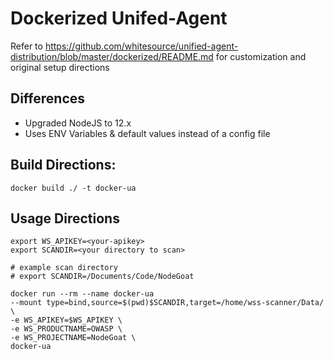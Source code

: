 # Dockerized Unifed-Agent

Refer to https://github.com/whitesource/unified-agent-distribution/blob/master/dockerized/README.md for customization and original setup directions

## Differences 

* Upgraded NodeJS to 12.x
* Uses ENV Variables & default values instead of a config file

## Build Directions: 

```
docker build ./ -t docker-ua
```
## Usage Directions

```
export WS_APIKEY=<your-apikey>
export SCANDIR=<your directory to scan>

# example scan directory
# export SCANDIR=/Documents/Code/NodeGoat

docker run --rm --name docker-ua 
--mount type=bind,source=$(pwd)$SCANDIR,target=/home/wss-scanner/Data/ \
-e WS_APIKEY=$WS_APIKEY \
-e WS_PRODUCTNAME=OWASP \
-e WS_PROJECTNAME=NodeGoat \ 
docker-ua 
```
